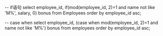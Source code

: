 -- if语句
select 
    employee_id, 
    if(mod(employee_id, 2)=1 and name not like 'M%', salary, 0) bonus
from Employees
order by employee_id asc; 


-- case when
select
    employee_id,
    (case when mod(employee_id, 2)=1 and name not like 'M%') bonus
from employees
order by employee_id asc;